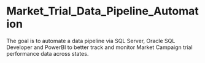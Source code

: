 # Market_Trial_Data_Pipeline_Automation

The goal is to automate a data pipeline via SQL Server, Oracle SQL Developer and PowerBI to better track and monitor Market Campaign trial performance data across states.
